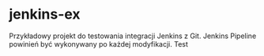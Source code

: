 # jenkins-ex

Przykładowy projekt do testowania integracji Jenkins z Git.
Jenkins Pipeline powinień być wykonywany po każdej modyfikacji.
Test
